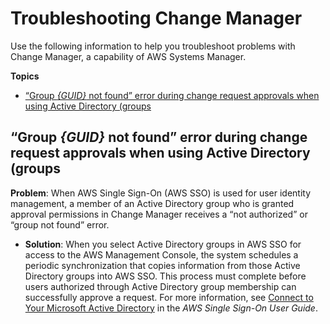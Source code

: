 # Troubleshooting Change Manager<a name="change-manager-troubleshooting"></a>

Use the following information to help you troubleshoot problems with Change Manager, a capability of AWS Systems Manager\.

**Topics**
+ [“Group *\{GUID\}* not found” error during change request approvals when using Active Directory \(groups](#change-manager-troubleshooting-sso)

## “Group *\{GUID\}* not found” error during change request approvals when using Active Directory \(groups<a name="change-manager-troubleshooting-sso"></a>

**Problem**: When AWS Single Sign\-On \(AWS SSO\) is used for user identity management, a member of an Active Directory group who is granted approval permissions in Change Manager receives a “not authorized” or “group not found” error\.
+ **Solution**: When you select Active Directory groups in AWS SSO for access to the AWS Management Console, the system schedules a periodic synchronization that copies information from those Active Directory groups into AWS SSO\. This process must complete before users authorized through Active Directory group membership can successfully approve a request\. For more information, see [Connect to Your Microsoft Active Directory](https://docs.aws.amazon.com/singlesignon/latest/userguide/manage-your-identity-source-ad.html) in the *AWS Single Sign\-On User Guide*\.